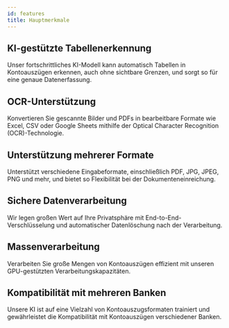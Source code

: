 ```yaml
---
id: features
title: Hauptmerkmale
---
```


## KI-gestützte Tabellenerkennung

Unser fortschrittliches KI-Modell kann automatisch Tabellen in Kontoauszügen erkennen, auch ohne sichtbare Grenzen, und sorgt so für eine genaue Datenerfassung.

## OCR-Unterstützung

Konvertieren Sie gescannte Bilder und PDFs in bearbeitbare Formate wie Excel, CSV oder Google Sheets mithilfe der Optical Character Recognition (OCR)-Technologie.

## Unterstützung mehrerer Formate

Unterstützt verschiedene Eingabeformate, einschließlich PDF, JPG, JPEG, PNG und mehr, und bietet so Flexibilität bei der Dokumenteneinreichung.

## Sichere Datenverarbeitung

Wir legen großen Wert auf Ihre Privatsphäre mit End-to-End-Verschlüsselung und automatischer Datenlöschung nach der Verarbeitung.

## Massenverarbeitung

Verarbeiten Sie große Mengen von Kontoauszügen effizient mit unseren GPU-gestützten Verarbeitungskapazitäten.

## Kompatibilität mit mehreren Banken

Unsere KI ist auf eine Vielzahl von Kontoauszugsformaten trainiert und gewährleistet die Kompatibilität mit Kontoauszügen verschiedener Banken.
